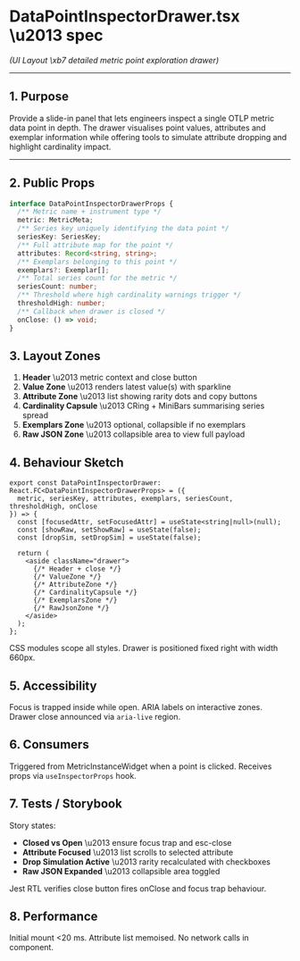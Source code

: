 # DataPointInspectorDrawer.tsx \u2013 spec
*(UI Layout \xb7 detailed metric point exploration drawer)*

---

## 1. Purpose

Provide a slide-in panel that lets engineers inspect a single OTLP metric data point in depth. The drawer visualises point values, attributes and exemplar information while offering tools to simulate attribute dropping and highlight cardinality impact.

---

## 2. Public Props

```ts
interface DataPointInspectorDrawerProps {
  /** Metric name + instrument type */
  metric: MetricMeta;
  /** Series key uniquely identifying the data point */
  seriesKey: SeriesKey;
  /** Full attribute map for the point */
  attributes: Record<string, string>;
  /** Exemplars belonging to this point */
  exemplars?: Exemplar[];
  /** Total series count for the metric */
  seriesCount: number;
  /** Threshold where high cardinality warnings trigger */
  thresholdHigh: number;
  /** Callback when drawer is closed */
  onClose: () => void;
}
```

## 3. Layout Zones

1. **Header** \u2013 metric context and close button
2. **Value Zone** \u2013 renders latest value(s) with sparkline
3. **Attribute Zone** \u2013 list showing rarity dots and copy buttons
4. **Cardinality Capsule** \u2013 CRing + MiniBars summarising series spread
5. **Exemplars Zone** \u2013 optional, collapsible if no exemplars
6. **Raw JSON Zone** \u2013 collapsible area to view full payload

## 4. Behaviour Sketch

```tsx
export const DataPointInspectorDrawer: React.FC<DataPointInspectorDrawerProps> = ({
  metric, seriesKey, attributes, exemplars, seriesCount, thresholdHigh, onClose
}) => {
  const [focusedAttr, setFocusedAttr] = useState<string|null>(null);
  const [showRaw, setShowRaw] = useState(false);
  const [dropSim, setDropSim] = useState(false);

  return (
    <aside className="drawer">
      {/* Header + close */}
      {/* ValueZone */}
      {/* AttributeZone */}
      {/* CardinalityCapsule */}
      {/* ExemplarsZone */}
      {/* RawJsonZone */}
    </aside>
  );
};
```

CSS modules scope all styles. Drawer is positioned fixed right with width 660px.

## 5. Accessibility

Focus is trapped inside while open. ARIA labels on interactive zones. Drawer close announced via `aria-live` region.

## 6. Consumers

Triggered from MetricInstanceWidget when a point is clicked. Receives props via `useInspectorProps` hook.

## 7. Tests / Storybook

Story states:
- **Closed vs Open** \u2013 ensure focus trap and esc-close
- **Attribute Focused** \u2013 list scrolls to selected attribute
- **Drop Simulation Active** \u2013 rarity recalculated with checkboxes
- **Raw JSON Expanded** \u2013 collapsible area toggled

Jest RTL verifies close button fires onClose and focus trap behaviour.

## 8. Performance

Initial mount <20 ms. Attribute list memoised. No network calls in component.
